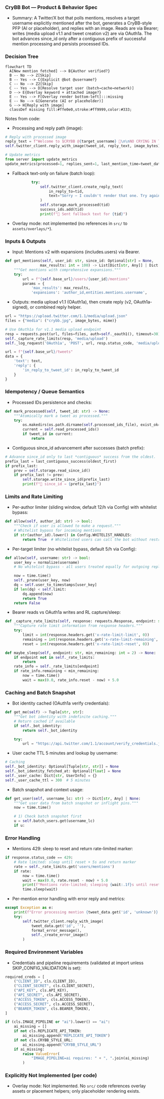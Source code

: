 ### CryBB Bot — Product & Behavior Spec

- Summary: A Twitter/X bot that polls mentions, resolves a target username explicitly mentioned after the bot, generates a CryBB-style PFP (AI or placeholder), and replies with an image. Reads are via Bearer; writes (media upload v1.1 and tweet creation v2) are via OAuth1a. The bot advances since_id only after a contiguous prefix of successful mention processing and persists processed IDs.

### Decision Tree

```mermaid
flowchart TD
  A[New mention fetched] --> B{Author verified?}
  B -- No --> Z[Skip]
  B -- Yes --> C{Explicit @bot @username?}
  C -- No --> Z2[Skip]
  C -- Yes --> D[Resolve target user (batch→cache→network)]
  D --> E{Overlay keyword + attached image?}
  E -- Yes --> F[Overlay render bottom-left]:::missing
  E -- No --> G[Generate (AI or placeholder)]
  G --> H[Reply with image]
  classDef missing fill:#ffe0e0,stroke:#ff9999,color:#333;
```

Notes from code:

- Processing and reply path (image):

```176:186:/Users/juliovivas/Vscode/crybb/src/main.py
# Reply with processed image
reply_text = f"Welcome to $CRYBB @{target_username} 🍼\n\nNO CRYING IN THE CASINO."
self.twitter_client.reply_with_image(tweet_id, reply_text, image_bytes)

# Update metrics
from server import update_metrics
update_metrics(processed=1, replies_sent=1, last_mention_time=tweet_data.get('created_at'))
```

- Fallback text-only on failure (batch loop):

```312:321:/Users/juliovivas/Vscode/crybb/src/main.py
            try:
                self.twitter_client.create_reply_text(
                    in_reply_to=tid,
                    text="Sorry — I couldn't render that one. Try again in a bit! 💛"
                )
                self.storage.mark_processed(tid)
                success_ids.add(tid)
                print(f"📝 Sent fallback text for {tid}")
```

- Overlay mode: not implemented (no references in `src/` to `assets/overlays/*`).

### Inputs & Outputs

- Input: Mentions v2 with expansions (includes.users) via Bearer.

```204:214:/Users/juliovivas/Vscode/crybb/src/x_v2.py
def get_mentions(self, user_id: str, since_id: Optional[str] = None,
                max_results: int = 100) -> List[Dict[str, Any]] | Dict[str, Any]:
    """Get mentions with comprehensive expansions."""
    try:
        url = f"{self.base_url}/users/{user_id}/mentions"
        params = {
            'max_results': max_results,
            'expansions': 'author_id,entities.mentions.username',
```

- Outputs: media upload v1.1 (OAuth1a), then create reply (v2, OAuth1a-signed), or combined reply helper.

```309:316:/Users/juliovivas/Vscode/crybb/src/x_v2.py
url = "https://upload.twitter.com/1.1/media/upload.json"
files = {"media": ("crybb.jpg", image_bytes, mime)}

# Use OAuth1a for v1.1 media upload endpoint
resp = requests.post(url, files=files, auth=self._oauth1(), timeout=30)
self._capture_rate_limits(resp, 'media/upload')
self._log_request('OAuth1a', 'POST', url, resp.status_code, 'media/upload')
```

```337:345:/Users/juliovivas/Vscode/crybb/src/x_v2.py
url = f"{self.base_url}/tweets"
data = {
    'text': text,
    'reply': {
        'in_reply_to_tweet_id': in_reply_to_tweet_id
    }
}
```

### Idempotency / Queue Semantics

- Processed IDs persistence and checks:

```55:63:/Users/juliovivas/Vscode/crybb/src/storage.py
def mark_processed(self, tweet_id: str) -> None:
    """Atomically mark a tweet as processed."""
    try:
        os.makedirs(os.path.dirname(self.processed_ids_file), exist_ok=True)
        current = self.read_processed_ids()
        if tweet_id in current:
            return
```

- Contiguous since_id advancement after successes (batch prefix):

```326:333:/Users/juliovivas/Vscode/crybb/src/main.py
# Advance since_id only to last *contiguous* success from the oldest.
prefix_last = last_contiguous_success(oldest_first)
if prefix_last:
    prev = self.storage.read_since_id()
    if prefix_last != prev:
        self.storage.write_since_id(prefix_last)
        print(f"📝 since_id → {prefix_last}")
```

### Limits and Rate Limiting

- Per-author limiter (sliding window, default 12/h via Config) with whitelist bypass:

```20:25:/Users/juliovivas/Vscode/crybb/src/rate_limiter.py
def allow(self, author_id: str) -> bool:
    """Check if user is allowed to make a request."""
    # Whitelist bypass for incoming mentions
    if str(author_id).lower() in Config.WHITELIST_HANDLES:
        return True  # Whitelisted users can call the bot without restriction
```

- Per-target limiter (no whitelist bypass, default 5/h via Config):

```23:33:/Users/juliovivas/Vscode/crybb/src/per_user_limiter.py
def allow(self, username: str) -> bool:
    user_key = normalize(username)
    # No whitelist bypass - all users treated equally for outgoing replies

    now = time.time()
    self._prune(user_key, now)
    dq = self.user_to_timestamps[user_key]
    if len(dq) < self.limit:
        dq.append(now)
        return True
    return False
```

- Bearer reads vs OAuth1a writes and RL capture/sleep:

```92:100:/Users/juliovivas/Vscode/crybb/src/x_v2.py
def _capture_rate_limits(self, response: requests.Response, endpoint: str) -> None:
    """Capture rate limit information from response headers."""
    try:
        limit = int(response.headers.get('x-rate-limit-limit', 0))
        remaining = int(response.headers.get('x-rate-limit-remaining', 0))
        reset = int(response.headers.get('x-rate-limit-reset', 0))
```

```125:133:/Users/juliovivas/Vscode/crybb/src/x_v2.py
def maybe_sleep(self, endpoint: str, min_remaining: int = 2) -> None:
    if endpoint not in self._rate_limits:
        return
    rate_info = self._rate_limits[endpoint]
    if rate_info.remaining < min_remaining:
        now = time.time()
        wait = max(0.0, rate_info.reset - now) + 5.0
```

### Caching and Batch Snapshot

- Bot identity cached (OAuth1a verify credentials):

```135:143:/Users/juliovivas/Vscode/crybb/src/x_v2.py
def get_me(self) -> Tuple[str, str]:
    """Get bot identity with indefinite caching."""
    # Return cached if available
    if self._bot_identity:
        return self._bot_identity

    try:
        url = "https://api.twitter.com/1.1/account/verify_credentials.json"
```

- User cache TTL 5 minutes and lookup by username:

```66:70:/Users/juliovivas/Vscode/crybb/src/x_v2.py
# Caching
self._bot_identity: Optional[Tuple[str, str]] = None
self._bot_identity_fetched_at: Optional[float] = None
self._user_cache: Dict[str, UserInfo] = {}
self._user_cache_ttl = 300  # 5 minutes
```

- Batch snapshot and context usage:

```23:31:/Users/juliovivas/Vscode/crybb/src/batch_context.py
def get_user(self, username_lc: str) -> Dict[str, Any] | None:
    """Get user data from batch snapshot or inflight pins."""
    now = time.time()

    # 1) Check batch snapshot first
    u = self.batch_users.get(username_lc)
    if u:
```

### Error Handling

- Mentions 429: sleep to reset and return rate-limited marker:

```223:231:/Users/juliovivas/Vscode/crybb/src/x_v2.py
if response.status_code == 429:
    # Rate limited: sleep until reset + 5s and return marker
    rate = self._rate_limits.get('users/mentions')
    if rate:
        now = time.time()
        wait = max(0.0, rate.reset - now) + 5.0
        print(f"Mentions rate-limited; sleeping {wait:.1f}s until reset+5s")
        time.sleep(wait)
```

- Per-mention error handling with error reply and metrics:

```191:199:/Users/juliovivas/Vscode/crybb/src/main.py
except Exception as e:
    print(f"Error processing mention {tweet_data.get('id', 'unknown')}: {e}")
    try:
        self.twitter_client.reply_with_image(
            tweet_data.get('id', ''),
            format_error_message(),
            self._create_error_image()
        )
```

### Required Environment Variables

- Credentials and pipeline requirements (validated at import unless SKIP_CONFIG_VALIDATION is set):

```62:71:/Users/juliovivas/Vscode/crybb/src/config.py
required_creds = [
    ("CLIENT_ID", cls.CLIENT_ID),
    ("CLIENT_SECRET", cls.CLIENT_SECRET),
    ("API_KEY", cls.API_KEY),
    ("API_SECRET", cls.API_SECRET),
    ("ACCESS_TOKEN", cls.ACCESS_TOKEN),
    ("ACCESS_SECRET", cls.ACCESS_SECRET),
    ("BEARER_TOKEN", cls.BEARER_TOKEN),
]
```

```79:87:/Users/juliovivas/Vscode/crybb/src/config.py
if (cls.IMAGE_PIPELINE or "ai").lower() == "ai":
    ai_missing = []
    if not cls.REPLICATE_API_TOKEN:
        ai_missing.append("REPLICATE_API_TOKEN")
    if not cls.CRYBB_STYLE_URL:
        ai_missing.append("CRYBB_STYLE_URL")
    if ai_missing:
        raise ValueError(
            "IMAGE_PIPELINE=ai requires: " + ", ".join(ai_missing)
        )
```

### Explicitly Not Implemented (per code)

- Overlay mode: Not implemented. No `src/` code references overlay assets or placement helpers; only placeholder rendering exists.
